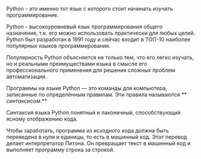 Python - это именно тот язык с которого стоит начинать изучать программирование. 

Python  - высокоуровневый язык программирования общего назначения, т.е. его можно использовать практически для любых целей. Python был разработан в 1991 году и сейчас входит в ТОП-10 наиболее популярных языков программирования.

Популярность Python объясняется не только тем, что его легко изучать, но и реальными преимуществами языка в смысле его профессионального применения для решения сложных проблем автоматизации.

Программы на языке Python — это команды для компьютера, записанные по определённым правилам. Эти правила называются ** *синтаксисом*.**

Синтаксия языка Python  понятный и лаконичный,  способствующий ясному отображению кода. 

Чтобы заработать, программа из исходного кода должна быть переведена в нули и единицы, то есть в машинный код. Этот перевод делает интерпретатор Питона. Он превращает текст в машинный код и выполняет программу строка за строкой.


